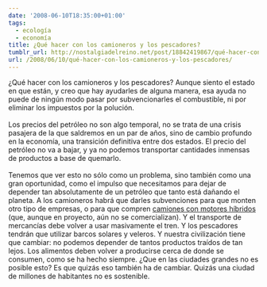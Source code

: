 ```yaml
---
date: '2008-06-10T18:35:00+01:00'
tags:
  - ecología
  - economía
title: ¿Qué hacer con los camioneros y los pescadores?
tumblr_url: http://nostalgiadelreino.net/post/18842419867/qué-hacer-con-los-camioneros-y-los-pescadores
url: /2008/06/10/qué-hacer-con-los-camioneros-y-los-pescadores/
---
```


<p>¿Qué hacer con los camioneros y los pescadores? Aunque siento el estado en que están, y creo que hay ayudarles de alguna manera, esa ayuda no puede de ningún modo pasar por subvencionarles el combustible, ni por eliminar los impuestos por la polución.<br/><br/>Los precios del petróleo no son algo temporal, no se trata de una crisis pasajera de la que saldremos en un par de años, sino de cambio profundo en la economía, una transición definitiva entre dos estados. El precio del petróleo no va a bajar, y ya no podemos transportar cantidades inmensas de productos a base de quemarlo. <br/><br/>Tenemos que ver esto no sólo como un problema, sino también como una gran oportunidad, como el impulso que necesitamos para dejar de depender tan absolutamente de un petróleo que tanto está dañando el planeta. A los camioneros habrá que darles subvenciones para que monten otro tipo de empresas, o para que compren <a href="http://www.foro-industrial.com/2008/04/camiones-volvo-con-motor-hibrido-en-2009/">camiones con motores híbridos</a> (que, aunque en proyecto, aún no se comercializan). Y el transporte de mercancías debe volver a usar masivamente el tren. Y los pescadores tendrán que utilizar barcos solares y veleros. Y nuestra civilización tiene que cambiar: no podemos depender de tantos productos traídos de tan lejos. Los alimentos deben volver a producirse cerca de donde se consumen, como se ha hecho siempre. ¿Que en las ciudades grandes no es posible esto? Es que quizás eso también ha de cambiar. Quizás una ciudad de millones de habitantes no es sostenible.</p><div class="blogger-post-footer"><img width="1" height="1" src="https://blogger.googleusercontent.com/tracker/1180118427259117074-2365993898681209957?l=nostalgiadelreino.blogspot.com" alt=""/></div>